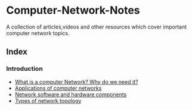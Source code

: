 # Computer-Network-Notes

A collection of articles,videos and other resources which cover important computer network topics.

## Index
### Introduction 
- [What is a computer Network? Why do we need it?](https://github.com/2tanayk/Computer-Network-Notes/blob/main/what_and_why.md)
- [Applications of computer networks](https://www.tutorialspoint.com/Uses-of-Computer-Networks)
- [Network software and hardware components](https://github.com/2tanayk/Computer-Network-Notes/blob/main/interconnecting_devices.md)
- [Types of network topology](https://www.geeksforgeeks.org/types-of-network-topology/)
